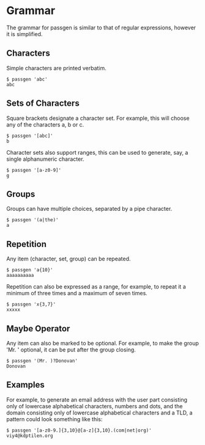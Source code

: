 # Grammar

The grammar for passgen is similar to that of regular expressions, however it
is simplified.

## Characters

Simple characters are printed verbatim.

    $ passgen 'abc'
    abc

## Sets of Characters

Square brackets designate a character set. For example, this will choose any of
the characters a, b or c.

    $ passgen '[abc]'
    b

Character sets also support ranges, this can be used to generate, say, a single
alphanumeric character.

    $ passgen '[a-z0-9]'
    g

## Groups

Groups can have multiple choices, separated by a pipe character.

    $ passgen '(a|the)'
    a

## Repetition

Any item (character, set, group) can be repeated.

    $ passgen 'a{10}'
    aaaaaaaaaa

Repetition can also be expressed as a range, for example, to repeat it a
minimum of three times and a maximum of seven times.

    $ passgen 'x{3,7}'
    xxxxx

## Maybe Operator

Any item can also be marked to be optional. For example, to make the group 'Mr.
' optional, it can be put after the group closing.

    $ passgen '(Mr. )?Donovan'
    Donovan

## Examples

For example, to generate an email address with the user part consisting only of
lowercase alphabetical characters, numbers and dots, and the domain consisting
only of lowercase alphabetical characters and a TLD, a pattern could look
something like this:

    $ passgen '[a-z0-9.]{3,10}@[a-z]{3,10}.(com|net|org)'
    viy4@kdptilen.org

